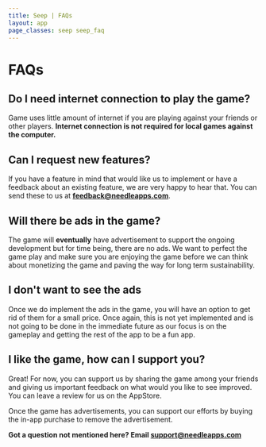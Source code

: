 ```yaml
---
title: Seep | FAQs
layout: app
page_classes: seep seep_faq
---
```


# FAQs

## Do I need internet connection to play the game?

Game uses little amount of internet if you are playing against your friends or other players. **Internet
connection is not required for local games against the computer.**

## Can I request new features?

If you have a feature in mind that would like us to implement or have a feedback about an existing
feature, we are very happy to hear that. You can send these to us at **[feedback@needleapps.com](mailto:feedback@needleapps.com)**.

## Will there be ads in the game?

The game will **eventually** have advertisement to support the ongoing development but for time being,
there are no ads. We want to perfect the game play and make sure you are enjoying the game before we
can think about monetizing the game and paving the way for long term sustainability.

## I don't want to see the ads

Once we do implement the ads in the game, you will have an option to get rid of them for a small price.
Once again, this is not yet implemented and is not going to be done in the immediate future as our
focus is on the gameplay and getting the rest of the app to be a fun app.

## I like the game, how can I support you?

Great! For now, you can support us by sharing the game among your friends and giving us important
feedback on what would you like to see improved. You can leave a review for us on the AppStore.

Once the game has advertisements, you can support our efforts by buying the in-app purchase to remove the advertisement.


**Got a question not mentioned here? Email [support@needleapps.com](mailto:support@needleapps.com)**
